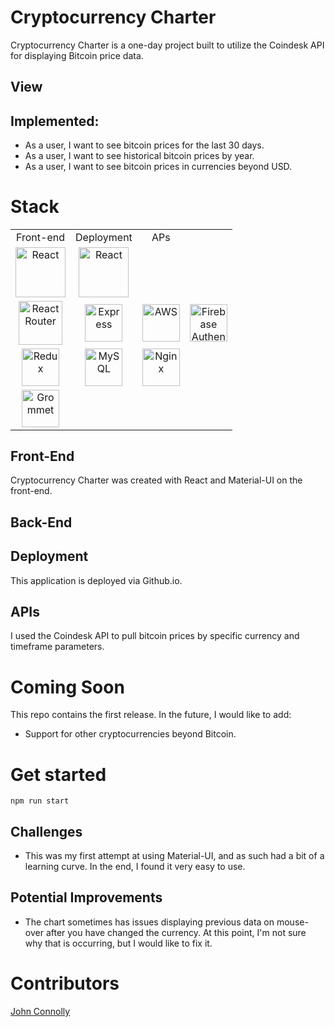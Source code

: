 # Cryptocurrency Charter

Cryptocurrency Charter is a one-day project built to utilize the Coindesk API for displaying Bitcoin price data.

## View


## Implemented:
- As a user, I want to see bitcoin prices for the last 30 days.
- As a user, I want to see historical bitcoin prices by year.
- As a user, I want to see bitcoin prices in currencies beyond USD.

# Stack

<table>
  <tr>
  </tr>
  <tr>
    <td align="center">Front-end</td>
    <td align="center">Deployment</td>
    <td align="center">APs</td>
  </tr>
  <tr>
    <td align="center"><img src="https://upload.wikimedia.org/wikipedia/commons/thumb/a/a7/React-icon.svg/1280px-React-icon.svg.png" alt="React" title="React" width="80px"/></td>
    <td align="center"><img src="https://cdn.worldvectorlogo.com/logos/material-ui.svg" alt="React" title="React" width="80px"/></td>
  </tr>
  <tr>
    <td align="center"><img src="https://cdn.worldvectorlogo.com/logos/react-router.svg" alt="React Router" title="React Router" width="70px"/></td>
    <td align="center"><img src="https://buttercms.com/static/images/tech_banners/ExpressJS.png" alt="Express" title="Express" width="60px"/></td>
    <td align="center"><img src="https://upload.wikimedia.org/wikipedia/commons/thumb/9/93/Amazon_Web_Services_Logo.svg/1280px-Amazon_Web_Services_Logo.svg.png" alt="AWS" title="AWS" width="60px"/></td>
    <td align="center"><img src="https://avatars0.githubusercontent.com/u/42357678?v=4" alt="Firebase Authentication" title="Firebase Authentication" width="60px"/></td>
  </tr>
  <tr>
    <td align="center"><img src="https://raw.githubusercontent.com/reduxjs/redux/master/logo/logo.png" alt="Redux" title="Redux" width="60px"/></td>
    <td align="center"><img src="https://www.elearningworld.org/wp-content/uploads/2019/04/MySQL.svg.png" alt="MySQL" title="MySQL" width="60px"/></td>
    <td align="center"><img src="https://www.nginx.com/wp-content/uploads/2018/08/NGINX-logo-rgb-large.png" alt="Nginx" title="Nginx" width="60px"/></td>
  </tr>
  <tr>
    <td align="center"><img src="https://upload.wikimedia.org/wikipedia/commons/thumb/a/a1/Grommet-icon.svg/1024px-Grommet-icon.svg.png" alt="Grommet" title="Grommet" width="60px"/></td>
  </tr>
</table>

## Front-End
Cryptocurrency Charter was created with React and Material-UI on the front-end.

## Back-End 

## Deployment
This application is deployed via Github.io.

## APIs
I used the Coindesk API to pull bitcoin prices by specific currency and timeframe parameters.

# Coming Soon

This repo contains the first release. In the future, I would like to add:

- Support for other cryptocurrencies beyond Bitcoin.

# Get started

```
npm run start
```

## Challenges
- This was my first attempt at using Material-UI, and as such had a bit of a learning curve. In the end, I found it very easy to use.


## Potential Improvements
- The chart sometimes has issues displaying previous data on mouse-over after you have changed the currency. At this point, I'm not sure why that is occurring, but I would like to fix it.

# Contributors

[John Connolly](https://github.com/jkcryptolock)
